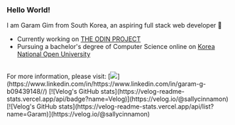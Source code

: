 ### Hello World!

I am Garam Gim from South Korea, an aspiring full stack web developer 🍧
<br>
- Currently working on [THE ODIN PROJECT](https://www.theodinproject.com/)
- Pursuing a bachelor's degree of Computer Science online on [Korea National Open University](https://engknou.knou.ac.kr/engknou/5774/subview.do?epTicket=ST-712570-LIvPYUpkfmtUqk11ezv7mMWkpo1U4Bc3KGJ-13)
<br>
For more information, please visit: [<img src='https://img.shields.io/badge/LinkedIn-0077B5?style=for-the-badge&logo=linkedin&logoColor=white'>](https://www.linkedin.com/in/https://www.linkedin.com/in/garam-g-b09439148//)  [![Velog's GitHub stats](https://velog-readme-stats.vercel.app/api/badge?name=Velog)](https://velog.io/@sallycinnamon) 
<br>
[![Velog's GitHub stats](https://velog-readme-stats.vercel.app/api/list?name=Garam)](https://velog.io/@sallycinnamon) 